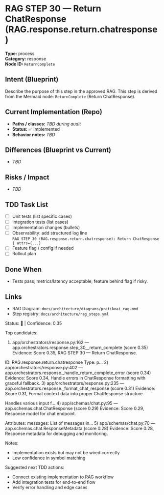 # RAG STEP 30 — Return ChatResponse (RAG.response.return.chatresponse)

**Type:** process  
**Category:** response  
**Node ID:** `ReturnComplete`

## Intent (Blueprint)
Describe the purpose of this step in the approved RAG. This step is derived from the Mermaid node: `ReturnComplete` (Return ChatResponse).

## Current Implementation (Repo)
- **Paths / classes:** _TBD during audit_
- **Status:** ✅ Implemented
- **Behavior notes:** _TBD_

## Differences (Blueprint vs Current)
- _TBD_

## Risks / Impact
- _TBD_

## TDD Task List
- [ ] Unit tests (list specific cases)
- [ ] Integration tests (list cases)
- [ ] Implementation changes (bullets)
- [ ] Observability: add structured log line  
  `RAG STEP 30 (RAG.response.return.chatresponse): Return ChatResponse | attrs={...}`
- [ ] Feature flag / config if needed
- [ ] Rollout plan

## Done When
- Tests pass; metrics/latency acceptable; feature behind flag if risky.

## Links
- RAG Diagram: `docs/architecture/diagrams/pratikoai_rag.mmd`
- Step registry: `docs/architecture/rag_steps.yml`


<!-- AUTO-AUDIT:BEGIN -->
Status: 🔌  |  Confidence: 0.35

Top candidates:
1) app/orchestrators/response.py:162 — app.orchestrators.response.step_30__return_complete (score 0.35)
   Evidence: Score 0.35, RAG STEP 30 — Return ChatResponse.

ID: RAG.response.return.chatresponse
Type: p...
2) app/orchestrators/response.py:402 — app.orchestrators.response._handle_return_complete_error (score 0.34)
   Evidence: Score 0.34, Handle errors in ChatResponse formatting with graceful fallback.
3) app/orchestrators/response.py:235 — app.orchestrators.response._format_chat_response (score 0.31)
   Evidence: Score 0.31, Format context data into proper ChatResponse structure.

Handles various input f...
4) app/schemas/chat.py:95 — app.schemas.chat.ChatResponse (score 0.29)
   Evidence: Score 0.29, Response model for chat endpoint.

Attributes:
    messages: List of messages in...
5) app/schemas/chat.py:70 — app.schemas.chat.ResponseMetadata (score 0.28)
   Evidence: Score 0.28, Response metadata for debugging and monitoring.

Notes:
- Implementation exists but may not be wired correctly
- Low confidence in symbol matching

Suggested next TDD actions:
- Connect existing implementation to RAG workflow
- Add integration tests for end-to-end flow
- Verify error handling and edge cases
<!-- AUTO-AUDIT:END -->
